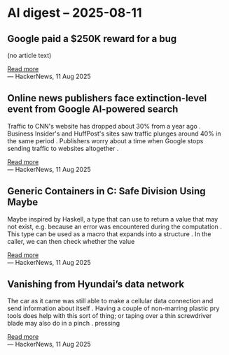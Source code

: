 # AI digest – 2025-08-11

## Google paid a $250K reward for a bug

(no article text)

[Read more](https://issues.chromium.org/issues/412578726)  
— HackerNews, 11 Aug 2025

## Online news publishers face extinction-level event from Google AI-powered search

Traffic to CNN's website has dropped about 30% from a year ago . Business Insider's and HuffPost's sites saw traffic plunges around 40% in the same period . Publishers worry about a time when Google stops sending traffic to websites altogether .

[Read more](https://www.npr.org/2025/07/31/nx-s1-5484118/google-ai-overview-online-publishers)  
— HackerNews, 11 Aug 2025

## Generic Containers in C: Safe Division Using Maybe

Maybe inspired by Haskell, a type that can use to return a value that may not exist, e.g. because an error was encountered during the computation . This type can be used as a macro that expands into a structure . In the caller, we can then check whether the value

[Read more](https://uecker.codeberg.page/2025-08-10.html)  
— HackerNews, 11 Aug 2025

## Vanishing from Hyundai’s data network

The car as it came was still able to make a cellular data connection and send information about itself . Having a couple of non-marring plastic pry tools does help with this sort of thing; or taping over a thin screwdriver blade may also do in a pinch . pressing

[Read more](http://techno-fandom.org/~hobbit/cars/ev/offnet.html)  
— HackerNews, 11 Aug 2025
